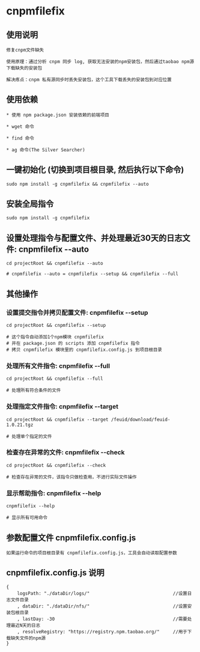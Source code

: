 # cnpmfilefix

## 使用说明
    修复cnpm文件缺失

    使用原理：通过分析 cnpm 同步 log, 获取无法安装的npm安装包，然后通过taobao npm源下载缺失的安装包
    
    解决疼点：cnpm 私有源同步时丢失安装包，这个工具下载丢失的安装包到对应位置
    
## 使用依赖

    * 使用 npm package.json 安装依赖的前端项目
    
    * wget 命令
    
    * find 命令
    
    * ag 命令(The Silver Searcher)

## 一键初始化 (切换到项目根目录, 然后执行以下命令)
    sudo npm install -g cnpmfilefix && cnpmfilefix --auto

## 安装全局指令
    sudo npm install -g cnpmfilefix

## 设置处理指令与配置文件、并处理最近30天的日志文件: cnpmfilefix --auto 
    cd projectRoot && cnpmfilefix --auto
    
    # cnpmfilefix --auto = cnpmfilefix --setup && cnpmfilefix --full
    
## 其他操作
    
### 设置提交指令并拷贝配置文件: cnpmfilefix --setup 
    cd projectRoot && cnpmfilefix --setup
    
    # 这个指令自动添加1个npm模块 cnpmfilefix
    # 并在 package.json 的 scripts 添加 cnpmfilefix 指令
    # 拷贝 cnpmfilefix 模块里的 cnpmfilefix.config.js 到项目根目录
    
### 处理所有文件指令: cnpmfilefix --full 
    cd projectRoot && cnpmfilefix --full
    
    # 处理所有符合条件的文件

### 处理指定文件指令: cnpmfilefix --target 
    cd projectRoot && cnpmfilefix --target /feuid/download/feuid-1.0.21.tgz
    
    # 处理单个指定的文件

### 检查存在异常的文件: cnpmfilefix --check
    cd projectRoot && cnpmfilefix --check
    
    # 检查存在异常的文件，该指令只做检查用，不进行实际文件操作
    
### 显示帮助指令: cnpmfilefix --help
    cnpmfilefix --help
    
    # 显示所有可用命令
    
## 参数配置文件 cnpmfilefix.config.js
	如果运行命令的项目根目录有 cnpmfilefix.config.js，工具会自动读取配置参数

## cnpmfilefix.config.js 说明
	{
        logsPath: "./dataDir/logs/"                               //设置日志文件目录
        , dataDir: "./dataDir/nfs/"                               //设置安装包根目录
        , lastDay: -30                                            //需要处理最近N天的日志
        , resolveRegistry: "https://registry.npm.taobao.org/"     //用于下载缺失文件的npm源
	}
